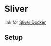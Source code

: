 # Sliver

link for [Sliver Docker](https://github.com/BishopFox/sliver/blob/master/Dockerfile)

## Setup